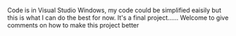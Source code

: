 Code is in Visual Studio Windows, my code could be simplified eaisily but this is what I can do the best for now.
It's a final project......
Welcome to give comments on how to make this project better
